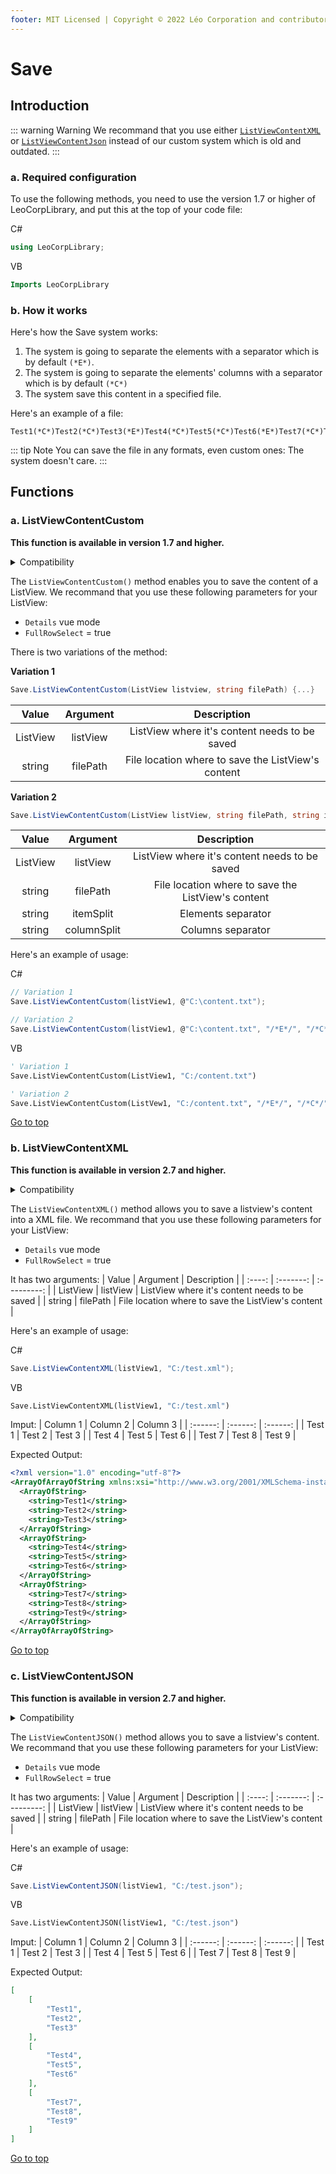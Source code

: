 ```yaml
---
footer: MIT Licensed | Copyright © 2022 Léo Corporation and contributors
---
```

# Save
## Introduction
::: warning Warning
We recommand that you use either [`ListViewContentXML`](#b-listviewcontentxml) or [`ListViewContentJson`](#c-listviewcontentjson) instead of our custom system which is old and outdated.
:::
### a. Required configuration
To use the following methods, you need to use the version 1.7 or higher of LeoCorpLibrary, and put this at the top of your code file:

C#
~~~ cs
using LeoCorpLibrary;
~~~
VB
~~~ vb
Imports LeoCorpLibrary
~~~
### b. How it works
Here's how the Save system works:

1. The system is going to separate the elements with a separator which is by default `(*E*)`.
2. The system is going to separate the elements' columns with a separator which is by default `(*C*)`
3. The system save this content in a specified file.

Here's an example of a file:
~~~
Test1(*C*)Test2(*C*)Test3(*E*)Test4(*C*)Test5(*C*)Test6(*E*)Test7(*C*)Test7(*C*)Test8(*E*)
~~~
::: tip Note
You can save the file in any formats, even custom ones: The system doesn't care.
:::

## Functions
### a. ListViewContentCustom
**This function is available in version 1.7 and higher.**

<details>
<summary>Compatibility</summary>

| Frameworks | LeoCorpLibrary | LeoCorpLibrary.Core |
| :-----: | :----------------: | :---------------------: |
| .NET 6 | ✔ | ❌ |
| .NET 5 | ✔ | ❌ |
| .NET Core 3.1 | ✔ | ❌ |
| .NET Framework 4.5 | ✔ | ❌ |


</details>

The `ListViewContentCustom()` method enables you to save the content of a ListView.
We recommand that you use these following parameters for your ListView:

- ``Details`` vue mode
- ``FullRowSelect`` = true

There is two variations of the method:

**Variation 1**
~~~ cs
Save.ListViewContentCustom(ListView listview, string filePath) {...}
~~~
| Value | Argument | Description |
| :----: | :-------: | :---------: |
| ListView | listView | ListView where it's content needs to be saved |
| string | filePath | File location where to save the ListView's content |

**Variation 2**
~~~ cs
Save.ListViewContentCustom(ListView listView, string filePath, string itemSplit, string columnSplit) {...}
~~~
| Value | Argument | Description |
| :----: | :-------: | :---------: |
| ListView | listView | ListView where it's content needs to be saved |
| string | filePath | File location where to save the ListView's content |
| string | itemSplit | Elements separator |
| string | columnSplit | Columns separator |

Here's an example of usage:

C#
~~~ cs
// Variation 1
Save.ListViewContentCustom(listView1, @"C:\content.txt");

// Variation 2
Save.ListViewContentCustom(listView1, @"C:\content.txt", "/*E*/", "/*C*/");
~~~
VB
~~~ vb
' Variation 1
Save.ListViewContentCustom(ListView1, "C:/content.txt")

' Variation 2
Save.ListViewContentCustom(ListVew1, "C:/content.txt", "/*E*/", "/*C*/")
~~~
[Go to top](#save)
### b. ListViewContentXML
**This function is available in version 2.7 and higher.**

<details>
<summary>Compatibility</summary>

| Frameworks | LeoCorpLibrary | LeoCorpLibrary.Core |
| :-----: | :----------------: | :---------------------: |
| .NET 6 | ✔ | ❌ |
| .NET 5 | ✔ | ❌ |
| .NET Core 3.1 | ✔ | ❌ |
| .NET Framework 4.5 | ✔ | ❌ |

</details>

The `ListViewContentXML()` method allows you to save a listview's content into a XML file.
We recommand that you use these following parameters for your ListView:

- ``Details`` vue mode
- ``FullRowSelect`` = true

It has two arguments:
| Value | Argument | Description |
| :----: | :-------: | :---------: |
| ListView | listView | ListView where it's content needs to be saved |
| string | filePath | File location where to save the ListView's content |

Here's an example of usage:

C#
~~~ cs
Save.ListViewContentXML(listView1, "C:/test.xml");
~~~
VB
~~~ vb
Save.ListViewContentXML(listView1, "C:/test.xml")
~~~
Imput:
| Column 1 | Column 2 | Column 3 |
| :------: | :------: | :------: |
| Test 1 | Test 2 | Test 3 |
| Test 4 | Test 5 | Test 6 |
| Test 7 | Test 8 | Test 9 |

Expected Output:
~~~ xml
<?xml version="1.0" encoding="utf-8"?>
<ArrayOfArrayOfString xmlns:xsi="http://www.w3.org/2001/XMLSchema-instance" xmlns:xsd="http://www.w3.org/2001/XMLSchema">
  <ArrayOfString>
    <string>Test1</string>
    <string>Test2</string>
    <string>Test3</string>
  </ArrayOfString>
  <ArrayOfString>
    <string>Test4</string>
    <string>Test5</string>
    <string>Test6</string>
  </ArrayOfString>
  <ArrayOfString>
    <string>Test7</string>
    <string>Test8</string>
    <string>Test9</string>
  </ArrayOfString>
</ArrayOfArrayOfString>
~~~
[Go to top](#save)

### c. ListViewContentJSON
**This function is available in version 2.7 and higher.**

<details>
<summary>Compatibility</summary>

| Frameworks | LeoCorpLibrary | LeoCorpLibrary.Core |
| :-----: | :----------------: | :---------------------: |
| .NET 6 | ✔ | ❌ |
| .NET 5 | ✔ | ❌ |
| .NET Core 3.1 | ✔ | ❌ |
| .NET Framework 4.5 | ❌ | ❌ |


</details>

The `ListViewContentJSON()` method allows you to save a listview's content.
We recommand that you use these following parameters for your ListView:

- ``Details`` vue mode
- ``FullRowSelect`` = true

It has two arguments:
| Value | Argument | Description |
| :----: | :-------: | :---------: |
| ListView | listView | ListView where it's content needs to be saved |
| string | filePath | File location where to save the ListView's content |

Here's an example of usage:

C#
~~~ cs
Save.ListViewContentJSON(listView1, "C:/test.json");
~~~
VB
~~~ vb
Save.ListViewContentJSON(listView1, "C:/test.json")
~~~
Imput:
| Column 1 | Column 2 | Column 3 |
| :------: | :------: | :------: |
| Test 1 | Test 2 | Test 3 |
| Test 4 | Test 5 | Test 6 |
| Test 7 | Test 8 | Test 9 |

Expected Output:
~~~ json
[
    [
        "Test1",
        "Test2",
        "Test3"
    ],
    [
        "Test4",
        "Test5",
        "Test6"
    ],
    [
        "Test7",
        "Test8",
        "Test9"
    ]
]
~~~
[Go to top](#save)